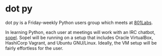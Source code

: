 # dot py

dot py is a Friday-weekly Python users group which meets at [801Labs](http://www.801labs.org/).

In learning Python, each user at meetings will work with an IRC chatbot, [sopel](https://sopel.chat/). Sopel will be running on a setup that includes Oracle VirtualBox, HashiCorp Vagrant, and Ubuntu GNU/Linux. Ideally, the VM setup will be fairly effortless for the user.
